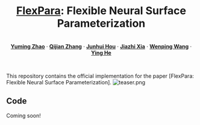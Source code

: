<br />
<p align="center">
    <h1 align="center">
        <a href="#">FlexPara</a>: Flexible Neural Surface Parameterization
    </h1>

  <p align="center">
    <br />
    <a href="https://aidenzhao.github.io/"><strong>Yuming Zhao</strong></a>
    ·
    <a href="https://keeganhk.github.io/"><strong>Qijian Zhang</strong></a>
    ·
    <a href="https://sites.google.com/site/junhuihoushomepage/"><strong>Junhui Hou</strong></a>
    ·
    <a href="https://www.xiajiazhi.com/"><strong>Jiazhi Xia</strong></a>
    ·
    <a href="https://engineering.tamu.edu/cse/profiles/Wang-Wenping.html"><strong>Wenping Wang</strong></a>
    ·
    <a href="https://personal.ntu.edu.sg/yhe/"><strong>Ying He</strong></a>
  </p>


</p>
<br />

This repository contains the official implementation for the paper [FlexPara: Flexible Neural Surface Parameterization]. 
![teaser.png](assets/teaser.png)



## Code
Coming soon!
